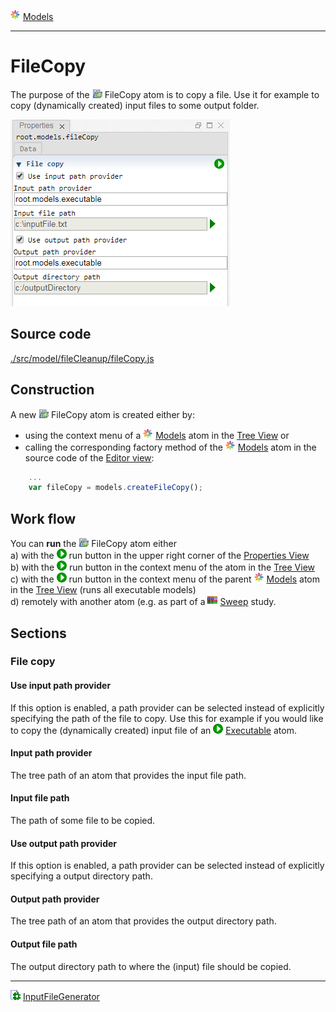 ![](../../../../icons/models.png) [Models](../models.md)

----

# FileCopy
		
The purpose of the ![](../../../../icons/fileCopy.png) FileCopy atom is to copy a file. Use it for example to copy (dynamically created) input files to some output folder. 
	
![](../../../images/file_copy.png)
		
## Source code

[./src/model/fileCleanup/fileCopy.js](../../../../src/model/fileCopy/fileCopy.js)

## Construction
		
A new ![](../../../../icons/fileCopy.png) FileCopy atom is created either by: 

* using the context menu of a ![](../../../../icons/models.png) [Models](../models.md) atom in the [Tree View](../../../views/treeView.md) or
* calling the corresponding factory method of the ![](../../../../icons/models.png) [Models](../models.md) atom in the source code of the [Editor view](../../../views/editorView.md):

```javascript
    ...
    var fileCopy = models.createFileCopy();	     
```

## Work flow	

You can **run** the ![](../../../../icons/fileCopy.png) FileCopy atom either<br> 
a) with the ![](../../../../icons/run.png) run button in the upper right corner of the [Properties View](../../../views/propertiesView.md)<br>
b) with the ![](../../../../icons/run.png) run button in the context menu of the atom in the [Tree View](../../../views/treeView.md)<br>
c) with the ![](../../../../icons/run.png) run button in the context menu of the parent ![](../../../../icons/models.png) [Models](../models.md) atom in the [Tree View](../../../views/treeView.md) (runs all executable models)<br>
d) remotely with another atom (e.g. as part of a ![](../../../../icons/sweep.png) [Sweep](../../study/sweep/sweep.md) study. 

			
## Sections

### File copy

#### Use input path provider

If this option is enabled, a path provider can be selected instead of explicitly specifying the path of the file to copy. Use this for example if you would like to copy the (dynamically created) input file of an ![](../../../../icons/run.png) [Executable](../executable/executable.md) atom.

#### Input path provider

The tree path of an atom that provides the input file path. 

#### Input file path

The path of some file to be copied.

#### Use output path provider

If this option is enabled, a path provider can be selected instead of explicitly specifying a output directory path. 

#### Output path provider

The tree path of an atom that provides the output directory path. 

#### Output file path

The output directory path to where the (input) file should be copied.

----

![](../../../../icons/inputFile.png) [InputFileGenerator](../inputFileGenerator/inputFileGenerator.md)
